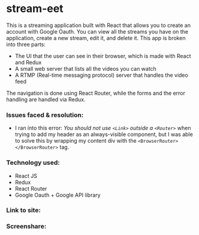 # stream-eet

This is a streaming application built with React that allows you to create an account with Google Oauth. You can view all the streams you have on the application, create a new stream, edit it, and delete it. This app is broken into three parts: 

- The UI that the user can see in their browser, which is made with React and Redux
- A small web server that lists all the videos you can watch
- A RTMP (Real-time messaging protocol) server that handles the video feed

The navigation is done using React Router, while the forms and the error handling are handled via Redux. 


<h3>Issues faced & resolution:</h3>

- I ran into this error: *You should not use `<Link>` outside a `<Router>`* when trying to add my header as an always-visible component, but I was able to solve this by wrapping my content div with the `<BrowserRouter></BrowserRouter>` tag. 

<h3>Technology used:</h3>

- React JS
- Redux
- React Router
- Google Oauth + Google API library



<h3>Link to site:</h3>

<h3>Screenshare:</h3>

